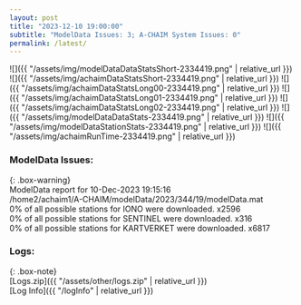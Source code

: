 ```yaml
---
layout: post
title: "2023-12-10 19:00:00"
subtitle: "ModelData Issues: 3; A-CHAIM System Issues: 0"
permalink: /latest/
---
```


![]({{ "/assets/img/modelDataDataStatsShort-2334419.png" | relative_url }})
![]({{ "/assets/img/achaimDataStatsShort-2334419.png" | relative_url }})
![]({{ "/assets/img/achaimDataStatsLong00-2334419.png" | relative_url }})
![]({{ "/assets/img/achaimDataStatsLong01-2334419.png" | relative_url }})
![]({{ "/assets/img/achaimDataStatsLong02-2334419.png" | relative_url }})
![]({{ "/assets/img/modelDataDataStats-2334419.png" | relative_url }})
![]({{ "/assets/img/modelDataStationStats-2334419.png" | relative_url }})
![]({{ "/assets/img/achaimRunTime-2334419.png" | relative_url }})


### ModelData Issues:  
  
{: .box-warning}  
 ModelData report for 10-Dec-2023 19:15:16   
 /home2/achaim1/A-CHAIM/modelData/2023/344/19/modelData.mat   
 0% of all possible stations for IONO were downloaded. x2596   
 0% of all possible stations for SENTINEL were downloaded. x316   
 0% of all possible stations for KARTVERKET were downloaded. x6817   
  


### Logs:  
  
{: .box-note}  
[Logs.zip]({{ "/assets/other/logs.zip" | relative_url }})  
[Log Info]({{ "/logInfo" | relative_url }})  
